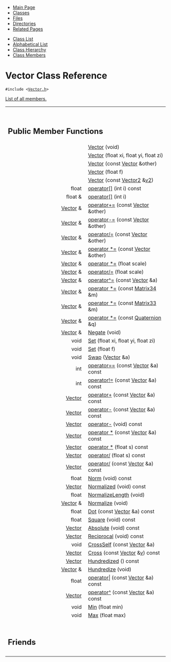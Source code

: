 <div class="tabs">

- [Main Page](index.md)
- <span id="current">[Classes](annotated.md)</span>
- [Files](files.md)
- [Directories](dirs.md)
- [Related Pages](pages.md)

</div>

<div class="tabs">

- [Class List](annotated.md)
- [Alphabetical List](classes.md)
- [Class Hierarchy](hierarchy.md)
- [Class Members](functions.md)

</div>

# Vector Class Reference

`#include <`<a href="Vector_8h-source.md" class="el"><code>Vector.h</code></a>`>`

[List of all members.](classVector-members.md)

<table data-border="0" data-cellpadding="0" data-cellspacing="0">
<colgroup>
<col style="width: 50%" />
<col style="width: 50%" />
</colgroup>
<tbody>
<tr>
<td></td>
<td></td>
</tr>
<tr>
<td colspan="2"><br />
&#10;<h2 id="public-member-functions">Public Member Functions</h2></td>
</tr>
<tr>
<td class="memItemLeft" style="text-align: right;" data-nowrap="" data-valign="top"> </td>
<td class="memItemRight" data-valign="bottom"><a href="classVector.md#ce6d14bad6749c8a27a8acb2cf37da65" class="el">Vector</a> (void)</td>
</tr>
<tr>
<td class="memItemLeft" style="text-align: right;" data-nowrap="" data-valign="top"> </td>
<td class="memItemRight" data-valign="bottom"><a href="classVector.md#81ef5c36d5dba1adf8e7d73b1cc3e22a" class="el">Vector</a> (float xi, float yi, float zi)</td>
</tr>
<tr>
<td class="memItemLeft" style="text-align: right;" data-nowrap="" data-valign="top"> </td>
<td class="memItemRight" data-valign="bottom"><a href="classVector.md#832db647fd29a2bd99f9634b26fee76e" class="el">Vector</a> (const <a href="classVector.md" class="el">Vector</a> &amp;other)</td>
</tr>
<tr>
<td class="memItemLeft" style="text-align: right;" data-nowrap="" data-valign="top"> </td>
<td class="memItemRight" data-valign="bottom"><a href="classVector.md#8ad0b6f1f12a4cc7dd20265311f78c9c" class="el">Vector</a> (float f)</td>
</tr>
<tr>
<td class="memItemLeft" style="text-align: right;" data-nowrap="" data-valign="top"> </td>
<td class="memItemRight" data-valign="bottom"><a href="classVector.md#082269ca042cedf59cbaeaa46ab5d568" class="el">Vector</a> (const <a href="classVector2.md" class="el">Vector2</a> &amp;<a href="Rave_8h.md#1b267619c4812cc46ee281747884ca50" class="el">v2</a>)</td>
</tr>
<tr>
<td class="memItemLeft" style="text-align: right;" data-nowrap="" data-valign="top">float </td>
<td class="memItemRight" data-valign="bottom"><a href="classVector.md#56bd1e633f412f07706e05b60f9eb2bc" class="el">operator[]</a> (int i) const</td>
</tr>
<tr>
<td class="memItemLeft" style="text-align: right;" data-nowrap="" data-valign="top">float &amp; </td>
<td class="memItemRight" data-valign="bottom"><a href="classVector.md#afa3b3be64f86f689de4bf05a470fc17" class="el">operator[]</a> (int i)</td>
</tr>
<tr>
<td class="memItemLeft" style="text-align: right;" data-nowrap="" data-valign="top"><a href="classVector.md" class="el">Vector</a> &amp; </td>
<td class="memItemRight" data-valign="bottom"><a href="classVector.md#84c469c83d9f7bc3e045505ef7d829da" class="el">operator+=</a> (const <a href="classVector.md" class="el">Vector</a> &amp;other)</td>
</tr>
<tr>
<td class="memItemLeft" style="text-align: right;" data-nowrap="" data-valign="top"><a href="classVector.md" class="el">Vector</a> &amp; </td>
<td class="memItemRight" data-valign="bottom"><a href="classVector.md#1e651681ab4d1e185273cb30e37e1e2c" class="el">operator-=</a> (const <a href="classVector.md" class="el">Vector</a> &amp;other)</td>
</tr>
<tr>
<td class="memItemLeft" style="text-align: right;" data-nowrap="" data-valign="top"><a href="classVector.md" class="el">Vector</a> &amp; </td>
<td class="memItemRight" data-valign="bottom"><a href="classVector.md#5020505b429949a333ddd13df1e2f395" class="el">operator/=</a> (const <a href="classVector.md" class="el">Vector</a> &amp;other)</td>
</tr>
<tr>
<td class="memItemLeft" style="text-align: right;" data-nowrap="" data-valign="top"><a href="classVector.md" class="el">Vector</a> &amp; </td>
<td class="memItemRight" data-valign="bottom"><a href="classVector.md#a82f508bab44a78ed0681e5083b6ecd0" class="el">operator *=</a> (const <a href="classVector.md" class="el">Vector</a> &amp;other)</td>
</tr>
<tr>
<td class="memItemLeft" style="text-align: right;" data-nowrap="" data-valign="top"><a href="classVector.md" class="el">Vector</a> &amp; </td>
<td class="memItemRight" data-valign="bottom"><a href="classVector.md#6a8edc774a17f9660cdd36917a5b0fce" class="el">operator *=</a> (float scale)</td>
</tr>
<tr>
<td class="memItemLeft" style="text-align: right;" data-nowrap="" data-valign="top"><a href="classVector.md" class="el">Vector</a> &amp; </td>
<td class="memItemRight" data-valign="bottom"><a href="classVector.md#01d21feb03dac6c94b1881b66b697016" class="el">operator/=</a> (float scale)</td>
</tr>
<tr>
<td class="memItemLeft" style="text-align: right;" data-nowrap="" data-valign="top"><a href="classVector.md" class="el">Vector</a> &amp; </td>
<td class="memItemRight" data-valign="bottom"><a href="classVector.md#d0c2330442c9b3650ecc6654f2608a99" class="el">operator^=</a> (const <a href="classVector.md" class="el">Vector</a> &amp;a)</td>
</tr>
<tr>
<td class="memItemLeft" style="text-align: right;" data-nowrap="" data-valign="top"><a href="classVector.md" class="el">Vector</a> &amp; </td>
<td class="memItemRight" data-valign="bottom"><a href="classVector.md#4045da55dcbfde02a82b8481b6979a31" class="el">operator *=</a> (const <a href="classMatrix34.md" class="el">Matrix34</a> &amp;m)</td>
</tr>
<tr>
<td class="memItemLeft" style="text-align: right;" data-nowrap="" data-valign="top"><a href="classVector.md" class="el">Vector</a> &amp; </td>
<td class="memItemRight" data-valign="bottom"><a href="classVector.md#dcee01f977bbaf298370245f45b35861" class="el">operator *=</a> (const <a href="classMatrix33.md" class="el">Matrix33</a> &amp;m)</td>
</tr>
<tr>
<td class="memItemLeft" style="text-align: right;" data-nowrap="" data-valign="top"><a href="classVector.md" class="el">Vector</a> &amp; </td>
<td class="memItemRight" data-valign="bottom"><a href="classVector.md#ba8ae2852f7d9942ee9eb86906a9edd4" class="el">operator *=</a> (const <a href="classQuaternion.md" class="el">Quaternion</a> &amp;q)</td>
</tr>
<tr>
<td class="memItemLeft" style="text-align: right;" data-nowrap="" data-valign="top"><a href="classVector.md" class="el">Vector</a> &amp; </td>
<td class="memItemRight" data-valign="bottom"><a href="classVector.md#501ef41cbae624e66dc2b6dfe89f38ff" class="el">Negate</a> (void)</td>
</tr>
<tr>
<td class="memItemLeft" style="text-align: right;" data-nowrap="" data-valign="top">void </td>
<td class="memItemRight" data-valign="bottom"><a href="classVector.md#9bd9f3e34ba5faccce18d2d0c2ce7e8a" class="el">Set</a> (float xi, float yi, float zi)</td>
</tr>
<tr>
<td class="memItemLeft" style="text-align: right;" data-nowrap="" data-valign="top">void </td>
<td class="memItemRight" data-valign="bottom"><a href="classVector.md#f6a753c123788df17e834551ae07e521" class="el">Set</a> (float f)</td>
</tr>
<tr>
<td class="memItemLeft" style="text-align: right;" data-nowrap="" data-valign="top">void </td>
<td class="memItemRight" data-valign="bottom"><a href="classVector.md#6f144124d280c9bbb4873fa7ee8a8d9e" class="el">Swap</a> (<a href="classVector.md" class="el">Vector</a> &amp;a)</td>
</tr>
<tr>
<td class="memItemLeft" style="text-align: right;" data-nowrap="" data-valign="top">int </td>
<td class="memItemRight" data-valign="bottom"><a href="classVector.md#bab597bf4caff621d3a1e021096e92ce" class="el">operator==</a> (const <a href="classVector.md" class="el">Vector</a> &amp;a) const</td>
</tr>
<tr>
<td class="memItemLeft" style="text-align: right;" data-nowrap="" data-valign="top">int </td>
<td class="memItemRight" data-valign="bottom"><a href="classVector.md#24daf5cbf4408f6d2ed7e137cfb6e51e" class="el">operator!=</a> (const <a href="classVector.md" class="el">Vector</a> &amp;a) const</td>
</tr>
<tr>
<td class="memItemLeft" style="text-align: right;" data-nowrap="" data-valign="top"><a href="classVector.md" class="el">Vector</a> </td>
<td class="memItemRight" data-valign="bottom"><a href="classVector.md#8f3af9b5c798014835f9b069a6751cbc" class="el">operator+</a> (const <a href="classVector.md" class="el">Vector</a> &amp;a) const</td>
</tr>
<tr>
<td class="memItemLeft" style="text-align: right;" data-nowrap="" data-valign="top"><a href="classVector.md" class="el">Vector</a> </td>
<td class="memItemRight" data-valign="bottom"><a href="classVector.md#d51302bc1c7276febfc50d28cdd3e4f2" class="el">operator-</a> (const <a href="classVector.md" class="el">Vector</a> &amp;a) const</td>
</tr>
<tr>
<td class="memItemLeft" style="text-align: right;" data-nowrap="" data-valign="top"><a href="classVector.md" class="el">Vector</a> </td>
<td class="memItemRight" data-valign="bottom"><a href="classVector.md#a64d9bfa47acb5b02cdfeef8360d38fe" class="el">operator-</a> (void) const</td>
</tr>
<tr>
<td class="memItemLeft" style="text-align: right;" data-nowrap="" data-valign="top"><a href="classVector.md" class="el">Vector</a> </td>
<td class="memItemRight" data-valign="bottom"><a href="classVector.md#b51f569f351f34d87d02e8fde81d4915" class="el">operator *</a> (const <a href="classVector.md" class="el">Vector</a> &amp;a) const</td>
</tr>
<tr>
<td class="memItemLeft" style="text-align: right;" data-nowrap="" data-valign="top"><a href="classVector.md" class="el">Vector</a> </td>
<td class="memItemRight" data-valign="bottom"><a href="classVector.md#ab251d56c3e469072bbcfe45d6ad0ac7" class="el">operator *</a> (float s) const</td>
</tr>
<tr>
<td class="memItemLeft" style="text-align: right;" data-nowrap="" data-valign="top"><a href="classVector.md" class="el">Vector</a> </td>
<td class="memItemRight" data-valign="bottom"><a href="classVector.md#8065ae7d73190317054dd66edd2cccd3" class="el">operator/</a> (float s) const</td>
</tr>
<tr>
<td class="memItemLeft" style="text-align: right;" data-nowrap="" data-valign="top"><a href="classVector.md" class="el">Vector</a> </td>
<td class="memItemRight" data-valign="bottom"><a href="classVector.md#4c21bd8ecdeb54e0f48b47693b3ee76f" class="el">operator/</a> (const <a href="classVector.md" class="el">Vector</a> &amp;a) const</td>
</tr>
<tr>
<td class="memItemLeft" style="text-align: right;" data-nowrap="" data-valign="top">float </td>
<td class="memItemRight" data-valign="bottom"><a href="classVector.md#f8b9d487e9da8e62e85a4d0019c73c0a" class="el">Norm</a> (void) const</td>
</tr>
<tr>
<td class="memItemLeft" style="text-align: right;" data-nowrap="" data-valign="top"><a href="classVector.md" class="el">Vector</a> </td>
<td class="memItemRight" data-valign="bottom"><a href="classVector.md#b987e0701be95f48760798954d5c2554" class="el">Normalized</a> (void) const</td>
</tr>
<tr>
<td class="memItemLeft" style="text-align: right;" data-nowrap="" data-valign="top">float </td>
<td class="memItemRight" data-valign="bottom"><a href="classVector.md#6a5aefd58b4881253e4e0563c2984e0f" class="el">NormalizeLength</a> (void)</td>
</tr>
<tr>
<td class="memItemLeft" style="text-align: right;" data-nowrap="" data-valign="top"><a href="classVector.md" class="el">Vector</a> &amp; </td>
<td class="memItemRight" data-valign="bottom"><a href="classVector.md#167b1c859984f40a2dd06fb90ffa02dd" class="el">Normalize</a> (void)</td>
</tr>
<tr>
<td class="memItemLeft" style="text-align: right;" data-nowrap="" data-valign="top">float </td>
<td class="memItemRight" data-valign="bottom"><a href="classVector.md#ef27b7ba067777ff06026dd023d1500f" class="el">Dot</a> (const <a href="classVector.md" class="el">Vector</a> &amp;a) const</td>
</tr>
<tr>
<td class="memItemLeft" style="text-align: right;" data-nowrap="" data-valign="top">float </td>
<td class="memItemRight" data-valign="bottom"><a href="classVector.md#35718747922c6c89ae4705ed2e4d4d65" class="el">Square</a> (void) const</td>
</tr>
<tr>
<td class="memItemLeft" style="text-align: right;" data-nowrap="" data-valign="top"><a href="classVector.md" class="el">Vector</a> </td>
<td class="memItemRight" data-valign="bottom"><a href="classVector.md#5b8104857a8d24d34060c536e6dbd049" class="el">Absolute</a> (void) const</td>
</tr>
<tr>
<td class="memItemLeft" style="text-align: right;" data-nowrap="" data-valign="top"><a href="classVector.md" class="el">Vector</a> </td>
<td class="memItemRight" data-valign="bottom"><a href="classVector.md#a35ada03b9cd0e4d3d56a809502eb755" class="el">Reciprocal</a> (void) const</td>
</tr>
<tr>
<td class="memItemLeft" style="text-align: right;" data-nowrap="" data-valign="top">void </td>
<td class="memItemRight" data-valign="bottom"><a href="classVector.md#d4ddfd05e56fc0f0ab353e9bc991fbd6" class="el">CrossSelf</a> (const <a href="classVector.md" class="el">Vector</a> &amp;a)</td>
</tr>
<tr>
<td class="memItemLeft" style="text-align: right;" data-nowrap="" data-valign="top"><a href="classVector.md" class="el">Vector</a> </td>
<td class="memItemRight" data-valign="bottom"><a href="classVector.md#f98ba69b0324114fe83d0246e0a3d02d" class="el">Cross</a> (const <a href="classVector.md" class="el">Vector</a> &amp;<a href="structTQAVGouraud.md" class="el">v</a>) const</td>
</tr>
<tr>
<td class="memItemLeft" style="text-align: right;" data-nowrap="" data-valign="top"><a href="classVector.md" class="el">Vector</a> </td>
<td class="memItemRight" data-valign="bottom"><a href="classVector.md#80c85dac6a4572514e93dabc6452dba2" class="el">Hundredized</a> () const</td>
</tr>
<tr>
<td class="memItemLeft" style="text-align: right;" data-nowrap="" data-valign="top"><a href="classVector.md" class="el">Vector</a> &amp; </td>
<td class="memItemRight" data-valign="bottom"><a href="classVector.md#f5ad4331544d9cfdef00c2a185ba1620" class="el">Hundredize</a> (void)</td>
</tr>
<tr>
<td class="memItemLeft" style="text-align: right;" data-nowrap="" data-valign="top">float </td>
<td class="memItemRight" data-valign="bottom"><a href="classVector.md#028cd52f07c02c818db4864b737871f0" class="el">operator|</a> (const <a href="classVector.md" class="el">Vector</a> &amp;a) const</td>
</tr>
<tr>
<td class="memItemLeft" style="text-align: right;" data-nowrap="" data-valign="top"><a href="classVector.md" class="el">Vector</a> </td>
<td class="memItemRight" data-valign="bottom"><a href="classVector.md#eb3a6039875403228131da9ecde1695b" class="el">operator^</a> (const <a href="classVector.md" class="el">Vector</a> &amp;a) const</td>
</tr>
<tr>
<td class="memItemLeft" style="text-align: right;" data-nowrap="" data-valign="top">void </td>
<td class="memItemRight" data-valign="bottom"><a href="classVector.md#4c91079c4bd81f3a8b7b966d208b7a49" class="el">Min</a> (float min)</td>
</tr>
<tr>
<td class="memItemLeft" style="text-align: right;" data-nowrap="" data-valign="top">void </td>
<td class="memItemRight" data-valign="bottom"><a href="classVector.md#3f8f93af3f366d214c4c1c5b3b801683" class="el">Max</a> (float max)</td>
</tr>
<tr>
<td colspan="2"><br />
&#10;<h2 id="friends">Friends</h2></td>
</tr>
<tr>
<td class="memItemLeft" style="text-align: right;" data-nowrap="" data-valign="top"><a href